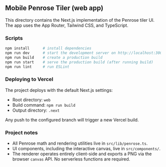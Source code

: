 ## Mobile Penrose Tiler (web app)

This directory contains the Next.js implementation of the Penrose tiler UI. The app uses the App Router, Tailwind CSS, and TypeScript.

### Scripts

```bash
npm install      # install dependencies
npm run dev      # start the development server on http://localhost:3000
npm run build    # create a production build
npm run start    # serve the production build (after running build)
npm run lint     # run ESLint
```

### Deploying to Vercel

The project deploys with the default Next.js settings:

- Root directory: `web`
- Build command: `npm run build`
- Output directory: `.next`

Any push to the configured branch will trigger a new Vercel build.

### Project notes

- All Penrose math and rendering utilities live in `src/lib/penrose.ts`.
- UI components, including the interactive canvas, live in `src/components/`.
- The renderer operates entirely client-side and exports a PNG via the browser `canvas` API. No serverless functions are required.
